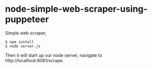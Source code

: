 # node-simple-web-scraper-using-puppeteer

Simple web scraper,

```shell
$ npm install
$ node server.js
```

Then it will start up our node server, navigate to http://localhost:8081/scrape.
